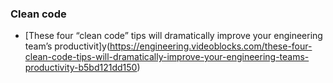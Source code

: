 ### Clean code

- [These four “clean code” tips will dramatically improve your engineering team’s productivit]y(https://engineering.videoblocks.com/these-four-clean-code-tips-will-dramatically-improve-your-engineering-teams-productivity-b5bd121dd150) 
